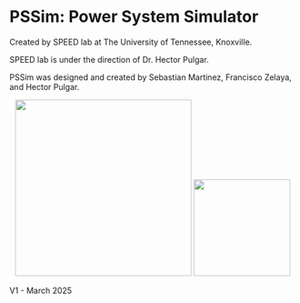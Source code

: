# PSSim: Power System Simulator

Created by SPEED lab at The University of Tennessee, Knoxville.

SPEED lab is under the direction of Dr. Hector Pulgar. 

PSSim was designed and created by Sebastian Martinez, Francisco Zelaya, and Hector Pulgar. 

<div align="center">
  <img src="https://github.com/user-attachments/assets/bd33e09f-820b-462e-ae1b-651ba222235b" width="310">
  <img src="https://github.com/user-attachments/assets/bf1dadbd-8974-4e85-a885-3dd785c88e43" width="170">
</div>

V1 - March 2025
